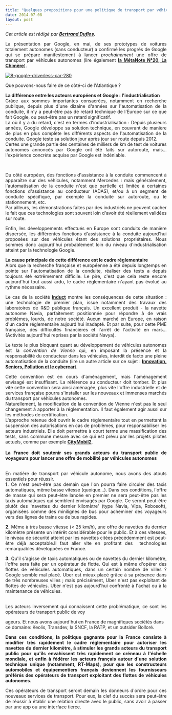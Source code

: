 ```yaml
---
title: "Quelques propositions pour une politique de transport par véhicules autonomes"
date: 2014-07-08
layout: post
---
```


<p style="text-align: justify"><em>Cet article est rédigé par <strong><a href="https://www.linkedin.com/profile/view?id=41818271&authType=NAME_SEARCH&authToken=NRcu&locale=fr_FR&srchid=397705101404812484727&srchindex=1&srchtotal=2&trk=vsrp_people_res_name&trkInfo=VSRPsearchId%3A397705101404812484727%2CVSRPtargetId%3A41818271%2CVSRPcmpt%3Aprimary" target="_blank">Bertrand Duflos</a>.</strong><br /></em></p> <p style="text-align: justify">La présentation par Google, en mai, de ses prototypes de voitures totalement autonomes (sans conducteur) a confirmé les progrès de Google qui se prépare manifestement à lancer <em>prochainement</em> une offre de transport par véhicules autonomes (lire également <a href="/2014/04/metanote-20-la-voiture-sans-conducteur-la-chimere.html" target="_blank"><strong>la MétaNote N°20, La Chimère</strong></a>).</p> <p style="text-align: justify"><a class="asset-img-link" href="/wp-content/uploads/sites/6/old/6a0120a66d2ad4970b01a73de86e1b970d-pi.jpg"><img alt="8-google-driverless-car-280" border="0" class="asset  asset-image at-xid-6a0120a66d2ad4970b01a73de86e1b970d image-full img-responsive" src="/wp-content/uploads/sites/6/old/6a0120a66d2ad4970b01a73de86e1b970d-800wi.jpg" title="8-google-driverless-car-280" /></a></p> <p style="text-align: justify">Que pouvons-nous faire de ce côté-ci de l'Atlantique ?</p> <p style="text-align: justify"><strong>La différence entre les acteurs européens et Google : l'industrialisation </strong><br />Grâce aux sommes importantes consacrées, notamment en recherche publique, depuis plus d'une dizaine d'années sur l'automatisation de la conduite, il n'y a peut-être pas de retard technique de l'Europe sur ce que fait Google, ou peut-être pas un retard significatif. <br />Là où il y a du retard, c'est en termes d'industrialisation : Depuis plusieurs années, Google développe sa solution technique, en couvrant de manière de plus en plus complète les différents aspects de l'automatisation de la conduite. Google teste sa solution jour après jour sur route depuis 2012. <br />Certes une grande partie des centaines de milliers de km de test de voitures autonomes annoncés par Google ont été faits sur autoroute, mais... l'expérience concrète acquise par Google est indéniable.</p> <p style="text-align: justify"> </p>   <!--more-->  <p style="text-align: justify">Du côté européen, des fonctions d'assistance à la conduite commencent à apparaître sur des véhicules, notamment Mercedes : mais généralement, l'automatisation de la conduite n'est que partielle et limitée à certaines fonctions d'assistance au conducteur (ADAS), et/ou à un segment de conduite spécifique, par exemple la conduite sur autoroute, ou le stationnement, etc. <br />Par ailleurs, les démonstrations faites par des industriels ne peuvent cacher le fait que ces technologies sont souvent loin d'avoir été réellement validées sur route.</p> <p style="text-align: justify">Enfin, les développements effectués en Europe sont conduits de manière dispersée, les différentes fonctions d'assistance à la conduite aujourd'hui proposées sur des véhicules étant des solutions propriétaires. Nous sommes donc aujourd'hui probablement loin du niveau d'industrialisation atteint par la technologie Google.</p> <p style="text-align: justify"><strong>La cause principale de cette différence est le cadre réglementaire </strong><br />Alors que la recherche française et européenne a été depuis longtemps en pointe sur l'automatisation de la conduite, réaliser des tests a depuis toujours été extrêmement difficile. Le pire, c'est que cela reste encore aujourd'hui tout aussi ardu, le cadre réglementaire n'ayant pas évolué au rythme nécessaire. </p> <p style="text-align: justify">Le cas de la société <a href="http://induct-technology.com/" target="_blank"><strong>Induct</strong></a> montre les conséquences de cette situation : une technologie de premier plan, issue notamment des travaux des laboratoires de R&D publique français. Un excellent produit - la navette autonome Navia, parfaitement positionnée pour répondre à de vrais problèmes, lourds, de notre société. Aucun marché en Europe, en raison d'un cadre réglementaire aujourd'hui inadapté. Et par suite, pour cette PME française, des difficultés financières et l'arrêt de l'activité en mars... (Activités aujourd'hui reprises par la société Navya).</p> <p style="text-align: justify">Le texte le plus bloquant quant au développement de véhicules autonomes est la <em>convention de Vienne</em> qui, en imposant la présence et la responsabilité du conducteur dans les véhicules, interdit de facto une pleine automatisation de la conduite (lire un autre article sur ce sujet : <a href="/2014/07/innovations-seniors-pollution-et-cybercars.html" target="_blank"><strong>Innovation, Seniors, Pollution et le cybercar</strong></a>).</p> <p style="text-align: justify">Cette convention est en cours d'aménagement, mais l'aménagement envisagé est insuffisant. La référence au conducteur doit tomber. Et plus vite cette convention sera ainsi aménagée, plus vite l'offre industrielle et de services française pourra s'installer sur les nouveaux et immenses marchés du transport par véhicules autonomes. <br />Naturellement, la modification de la convention de Vienne n'est pas le seul changement à apporter à la réglementation. Il faut également agir aussi sur les méthodes de certification. <br />L'approche retenue doit ouvrir le cadre réglementaire tout en permettant la suspension des autorisations en cas de problèmes, pour responsabiliser les acteurs industriels. Elle doit permettre à court terme une massification des tests, sans commune mesure avec ce qui est prévu par les projets pilotes actuels, comme par exemple <a href="http://www.citymobil2.eu/en/" target="_blank"><strong>CityMobil2</strong></a>. <br /><br /><strong>La France doit soutenir ses grands acteurs du transport public de voyageurs pour lancer une offre de mobilité par véhicules autonomes </strong></p> <p style="text-align: justify"><br />En matière de transport par véhicule autonome, nous avons des atouts essentiels pour réussir.<br /><strong>1.</strong> Ce n'est peut-être pas demain que l'on pourra faire circuler des taxis automatiques, même basse vitesse (quoique...). Dans ces conditions, l'offre de masse qui sera peut-être lancée en premier ne sera peut-être pas les taxis automatiques qui semblent envisagés par Google. Ce seront peut-être plutôt des 'navettes du dernier kilomètre' (type Navia, Vipa, Robosoft), organisées comme des minilignes de bus pour acheminer des voyageurs vers des lignes de trains ou de bus rapides.</p> <p style="text-align: justify"><strong>2.</strong> Même à très basse vitesse (< 25 km/h), une offre de navettes du dernier kilomètre présente un intérêt considérable pour le public. Et à ces vitesses, le niveau de sécurité atteint par les navettes citées précédemment est peut-être déjà acceptable.Il faut aller vite en profitant des  technologies remarquables développées en France.</p> <p style="text-align: justify"><strong>3.</strong> Qu'il s'agisse de taxis automatiques ou de navettes du dernier kilomètre, l'offre sera faite par un opérateur de flotte. Qui est à même d'opérer des flottes de véhicules automatiques, dans un certain nombre de villes ? Google semble mal placé. Uber est mieux placé grâce à sa présence dans de très nombreuses villes ; mais précisément, Uber n'est pas exploitant de flottes de véhicules. Uber n'est pas aujourd'hui confronté à l'achat ou à la maintenance de véhicules.</p> <p style="text-align: justify"><br />Les acteurs inversement qui connaissent cette problématique, ce sont les opérateurs de transport public de voy
ageurs. Et nous avons aujourd'hui en France de magnifiques sociétés dans ce domaine: Keolis, Transdev, la SNCF, la RATP, et un outsider Bolloré.</p> <p style="text-align: justify"><strong>Dans ces conditions, la politique gagnante pour la France consiste à modifier très rapidement le cadre réglementaire pour autoriser les navettes du dernier kilomètre, à stimuler les grands acteurs du transport public pour qu'ils envahissent très rapidement ce créneau à l'échelle mondiale, et enfin à fédérer les acteurs français autour d'une solution technique unique (notamment, RT-Maps), pour que les constructeurs automobiles et équipementiers français deviennent les fournisseurs préférés des opérateurs de transport exploitant des flottes de véhicules autonomes.</strong></p> <p style="text-align: justify">Ces opérateurs de transport seront demain les donneurs d'ordre pour ces nouveaux services de transport. Pour eux, la clef du succès sera peut-être de réussir à établir une relation directe avec le public, sans avoir à passer par une app ou une interface tierce.</p>